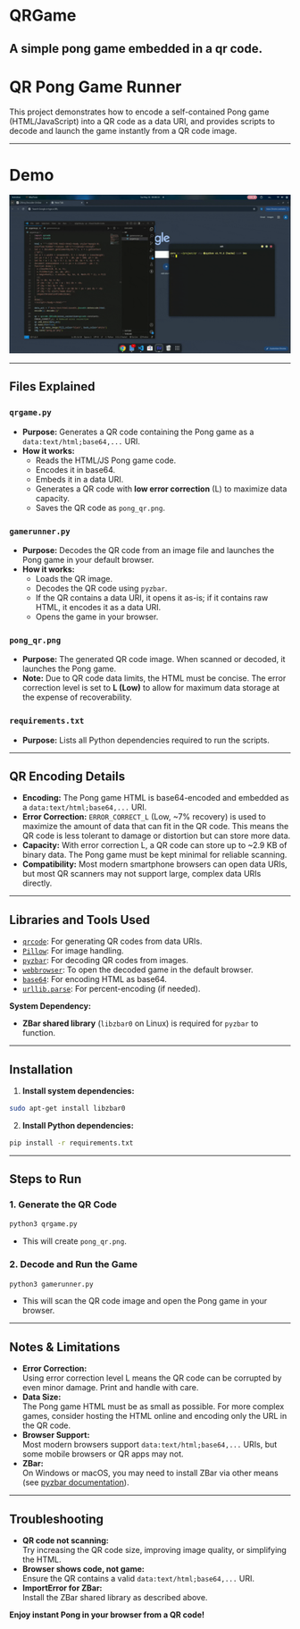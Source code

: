 # QRGame 
##  A simple pong game embedded in a qr code.
# QR Pong Game Runner

This project demonstrates how to encode a self-contained Pong game (HTML/JavaScript) into a QR code as a data URI, and provides scripts to decode and launch the game instantly from a QR code image.

---
# Demo

![Demo](https://github.com/sa778888/QRGame/blob/main/demo.gif?raw=true)


---

## Files Explained

### `qrgame.py`
- **Purpose:** Generates a QR code containing the Pong game as a `data:text/html;base64,...` URI.
- **How it works:** 
  - Reads the HTML/JS Pong game code.
  - Encodes it in base64.
  - Embeds it in a data URI.
  - Generates a QR code with **low error correction** (L) to maximize data capacity.
  - Saves the QR code as `pong_qr.png`.

### `gamerunner.py`
- **Purpose:** Decodes the QR code from an image file and launches the Pong game in your default browser.
- **How it works:** 
  - Loads the QR image.
  - Decodes the QR code using `pyzbar`.
  - If the QR contains a data URI, it opens it as-is; if it contains raw HTML, it encodes it as a data URI.
  - Opens the game in your browser.

### `pong_qr.png`
- **Purpose:** The generated QR code image. When scanned or decoded, it launches the Pong game.
- **Note:** Due to QR code data limits, the HTML must be concise. The error correction level is set to **L (Low)** to allow for maximum data storage at the expense of recoverability.

### `requirements.txt`
- **Purpose:** Lists all Python dependencies required to run the scripts.

---

## QR Encoding Details

- **Encoding:** The Pong game HTML is base64-encoded and embedded as a `data:text/html;base64,...` URI.
- **Error Correction:** `ERROR_CORRECT_L` (Low, ~7% recovery) is used to maximize the amount of data that can fit in the QR code. This means the QR code is less tolerant to damage or distortion but can store more data.
- **Capacity:** With error correction L, a QR code can store up to ~2.9 KB of binary data. The Pong game must be kept minimal for reliable scanning.
- **Compatibility:** Most modern smartphone browsers can open data URIs, but most QR scanners may not support large, complex data URIs directly.

---

## Libraries and Tools Used

- [`qrcode`](https://pypi.org/project/qrcode/): For generating QR codes from data URIs.
- [`Pillow`](https://pypi.org/project/Pillow/): For image handling.
- [`pyzbar`](https://pypi.org/project/pyzbar/): For decoding QR codes from images.
- [`webbrowser`](https://docs.python.org/3/library/webbrowser.html): To open the decoded game in the default browser.
- [`base64`](https://docs.python.org/3/library/base64.html): For encoding HTML as base64.
- [`urllib.parse`](https://docs.python.org/3/library/urllib.parse.html): For percent-encoding (if needed).

**System Dependency:**  
- **ZBar shared library** (`libzbar0` on Linux) is required for `pyzbar` to function.

---

## Installation

1. **Install system dependencies:**
```bash
sudo apt-get install libzbar0
```

2. **Install Python dependencies:**

```bash
pip install -r requirements.txt
```


---

## Steps to Run

### 1. Generate the QR Code

```bash
python3 qrgame.py
```
- This will create `pong_qr.png`.

### 2. Decode and Run the Game

```bash
python3 gamerunner.py
```
- This will scan the QR code image and open the Pong game in your browser.


---

## Notes & Limitations

- **Error Correction:**  
  Using error correction level L means the QR code can be corrupted by even minor damage. Print and handle with care.
- **Data Size:**  
  The Pong game HTML must be as small as possible. For more complex games, consider hosting the HTML online and encoding only the URL in the QR code.
- **Browser Support:**  
  Most modern browsers support `data:text/html;base64,...` URIs, but some mobile browsers or QR apps may not.
- **ZBar:**  
  On Windows or macOS, you may need to install ZBar via other means (see [pyzbar documentation](https://github.com/NaturalHistoryMuseum/pyzbar)).

---

## Troubleshooting

- **QR code not scanning:**  
  Try increasing the QR code size, improving image quality, or simplifying the HTML.
- **Browser shows code, not game:**  
  Ensure the QR contains a valid `data:text/html;base64,...` URI.
- **ImportError for ZBar:**  
  Install the ZBar shared library as described above.


**Enjoy instant Pong in your browser from a QR code!**

























